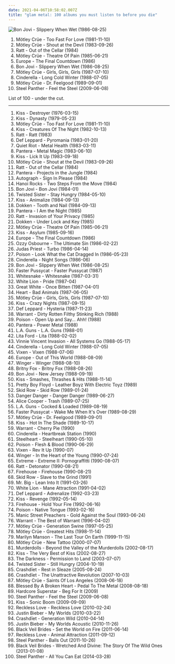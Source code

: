 ```yaml
---
date: 2021-04-06T10:58:02.007Z
title: "glam metal: 100 albums you must listen to before you die"
---
```

![Bon Jovi - Slippery When Wet (1986-08-25)](https://img.discogs.com/nOEna0s-x0VMH8RYTIGFaPXXoNE=/fit-in/600x586/filters:strip_icc():format(jpeg):mode_rgb():quality(90)/discogs-images/R-7580053-1444472249-3116.jpeg.jpg "Bon Jovi - Slippery When Wet (1986-08-25)")
<ol class="albums">
<li data-cover="http://coverartarchive.org/release/2c47c459-5eb4-4f20-861b-cadefa122e0f/1978507984-500.jpg" data-tags="hard rock, glam metal, heavy metal" role="button">Mötley Crüe - Too Fast For Love (1981-11-10)</li>
<li data-cover="https://img.discogs.com/8NPV9s1sLBhsh2xresjn9No_BsU=/fit-in/600x600/filters:strip_icc():format(jpeg):mode_rgb():quality(90)/discogs-images/R-2908255-1306745839.jpeg.jpg" data-tags="hard rock, glam metal, heavy metal" role="button">Mötley Crüe - Shout at the Devil (1983-09-26)</li>
<li data-cover="https://img.discogs.com/MMqZp2WZBPdxCzul7S6MKCFyYoo=/fit-in/600x542/filters:strip_icc():format(jpeg):mode_rgb():quality(90)/discogs-images/R-14447510-1574703270-9085.png.jpg" data-tags="glam metal, hard rock" role="button">Ratt - Out of the Cellar (1984)</li>
<li data-cover="http://coverartarchive.org/release/9fa22883-2046-3258-bb49-f9a102a8dcb0/6021690450-500.jpg" data-tags="glam metal" role="button">Mötley Crüe - Theatre Of Pain (1985-06-21)</li>
<li data-cover="http://coverartarchive.org/release/994822e7-7540-47bd-af14-a17ebdea73fd/9962706585-500.jpg" data-tags="hard rock, 80s" role="button">Europe - The Final Countdown (1986)</li>
<li data-cover="https://img.discogs.com/nOEna0s-x0VMH8RYTIGFaPXXoNE=/fit-in/600x586/filters:strip_icc():format(jpeg):mode_rgb():quality(90)/discogs-images/R-7580053-1444472249-3116.jpeg.jpg" data-tags="hard rock, rock, 80s" role="button">Bon Jovi - Slippery When Wet (1986-08-25)</li>
<li data-cover="https://img.discogs.com/mIcFtqhNUyEutEFq0CLReELGlrc=/fit-in/600x471/filters:strip_icc():format(jpeg):mode_rgb():quality(90)/discogs-images/R-6994663-1431258603-9027.jpeg.jpg" data-tags="hard rock, glam metal" role="button">Mötley Crüe - Girls, Girls, Girls (1987-07-10)</li>
<li data-cover="http://coverartarchive.org/release/4567b29b-ab25-4076-8154-f05306a2c9aa/17137471061-500.jpg" data-tags="hard rock, glam metal" role="button">Cinderella - Long Cold Winter (1988-07-05)</li>
<li data-cover="https://via.placeholder.com/450" data-tags="hard rock" role="button">Mötley Crüe - Dr. Feelgood (1989-09-01)</li>
<li data-cover="http://coverartarchive.org/release/a14bb909-c0d7-4b5a-9d56-38682f035347/1075985212-500.jpg" data-tags="hair metal, glam metal, heavy metal" role="button">Steel Panther - Feel the Steel (2009-06-08)</li>
</ol>
List of 100 - under the cut.
<!-- more -->

_________________

<ol class="albums">
<li data-cover="http://coverartarchive.org/release/9f6502ca-e8b0-4793-959f-05fe956be7ca/11444653105-500.jpg" data-tags="hard rock" role="button">
Kiss - Destroyer (1976-03-15)
</li>
<li data-cover="http://coverartarchive.org/release/20f10584-bc6d-3bf6-a110-e06491275f45/1287473342-500.jpg" data-tags="hard rock" role="button">
Kiss - Dynasty (1979-05-23)
</li>
<li data-cover="http://coverartarchive.org/release/2c47c459-5eb4-4f20-861b-cadefa122e0f/1978507984-500.jpg" data-tags="hard rock, glam metal, heavy metal" role="button">
Mötley Crüe - Too Fast For Love (1981-11-10)
</li>
<li data-cover="https://img.discogs.com/aRYwPniGEsRquBk8QCl7QZ-qeIY=/fit-in/600x590/filters:strip_icc():format(jpeg):mode_rgb():quality(90)/discogs-images/R-4096803-1453599913-8199.jpeg.jpg" data-tags="hard rock, heavy metal, rock" role="button">
Kiss - Creatures Of The Night (1982-10-13)
</li>
<li data-cover="http://coverartarchive.org/release/0f67a6c0-2044-33be-8c73-9d090128fe38/5451266693-500.jpg" data-tags="glam metal, hard rock" role="button">
Ratt - Ratt (1983)
</li>
<li data-cover="https://via.placeholder.com/450" data-tags="hard rock" role="button">
Def Leppard - Pyromania (1983-01-20)
</li>
<li data-cover="http://coverartarchive.org/release/3e29cdde-aa86-43cd-9521-d96f286957c6/17667761428-500.jpg" data-tags="heavy metal" role="button">
Quiet Riot - Metal Health (1983-03-11)
</li>
<li data-cover="http://coverartarchive.org/release/0003766f-36fc-4faf-ba51-358515dbebb9/26668991376-500.jpg" data-tags="glam metal, heavy metal" role="button">
Pantera - Metal Magic (1983-06-10)
</li>
<li data-cover="http://coverartarchive.org/release/bd2bbaaf-6827-4f3a-8910-406ec9c84cad/6802233488-500.jpg" data-tags="hard rock, glam metal, heavy metal" role="button">
Kiss - Lick It Up (1983-09-18)
</li>
<li data-cover="https://img.discogs.com/8NPV9s1sLBhsh2xresjn9No_BsU=/fit-in/600x600/filters:strip_icc():format(jpeg):mode_rgb():quality(90)/discogs-images/R-2908255-1306745839.jpeg.jpg" data-tags="hard rock, glam metal, heavy metal" role="button">
Mötley Crüe - Shout at the Devil (1983-09-26)
</li>
<li data-cover="https://img.discogs.com/MMqZp2WZBPdxCzul7S6MKCFyYoo=/fit-in/600x542/filters:strip_icc():format(jpeg):mode_rgb():quality(90)/discogs-images/R-14447510-1574703270-9085.png.jpg" data-tags="glam metal, hard rock" role="button">
Ratt - Out of the Cellar (1984)
</li>
<li data-cover="http://coverartarchive.org/release/b106b1bf-cff8-466a-bb66-f21727b9b9da/26669191070-500.jpg" data-tags="glam metal, heavy metal" role="button">
Pantera - Projects in the Jungle (1984)
</li>
<li data-cover="https://img.discogs.com/p0RivTvNvywCM_BAq9mPfz5a12I=/fit-in/300x300/filters:strip_icc():format(jpeg):mode_rgb():quality(90)/discogs-images/R-3592241-1420027673-8932.jpeg.jpg" data-tags="hair metal" role="button">
Autograph - Sign In Please (1984)
</li>
<li data-cover="https://img.discogs.com/r0ak_Yh6xKRBcUUns0L0D4JhhBg=/fit-in/500x500/filters:strip_icc():format(jpeg):mode_rgb():quality(90)/discogs-images/R-2107356-1264386999.jpeg.jpg" data-tags="80s, glam rock, hard rock" role="button">
Hanoi Rocks - Two Steps From the Move (1984)
</li>
<li data-cover="http://coverartarchive.org/release/65f0ee57-c6e6-4e2a-8812-dfd2b2404b1b/13480467728-500.jpg" data-tags="rock, 80s, hard rock" role="button">
Bon Jovi - Bon Jovi (1984-01)
</li>
<li data-cover="http://coverartarchive.org/release/01fbfacb-9ef6-4377-85c7-897b57975aa8/5243576660-500.jpg" data-tags="heavy metal, hard rock" role="button">
Twisted Sister - Stay Hungry (1984-05-10)
</li>
<li data-cover="https://via.placeholder.com/450" data-tags="hard rock" role="button">
Kiss - Animalize (1984-09-13)
</li>
<li data-cover="http://coverartarchive.org/release/4c49feaf-3cae-46a8-bb0f-dfe052f1f5fa/19128617393-500.jpg" data-tags="heavy metal, hard rock" role="button">
Dokken - Tooth and Nail (1984-09-13)
</li>
<li data-cover="http://coverartarchive.org/release/0123a862-a0f7-4355-ab1f-601241337dd8/26669636397-500.jpg" data-tags="glam metal, heavy metal" role="button">
Pantera - I Am the Night (1985)
</li>
<li data-cover="http://coverartarchive.org/release/887fa796-aaf6-34a4-9820-e779a5f50009/13009150230-500.jpg" data-tags="hard rock, glam metal" role="button">
Ratt - Invasion of Your Privacy (1985)
</li>
<li data-cover="https://img.discogs.com/JrpK2LubmOt313GGZ_u9DYG2BWA=/fit-in/506x489/filters:strip_icc():format(jpeg):mode_rgb():quality(90)/discogs-images/R-5271640-1389231176-3024.jpeg.jpg" data-tags="heavy metal, hard rock" role="button">
Dokken - Under Lock and Key (1985)
</li>
<li data-cover="http://coverartarchive.org/release/9fa22883-2046-3258-bb49-f9a102a8dcb0/6021690450-500.jpg" data-tags="glam metal" role="button">
Mötley Crüe - Theatre Of Pain (1985-06-21)
</li>
<li data-cover="http://coverartarchive.org/release/5eee6f60-5818-4aaf-b5c5-08206e93585e/9240966535-500.jpg" data-tags="hard rock, glam rock, glam metal" role="button">
Kiss - Asylum (1985-09-16)
</li>
<li data-cover="http://coverartarchive.org/release/994822e7-7540-47bd-af14-a17ebdea73fd/9962706585-500.jpg" data-tags="hard rock, 80s" role="button">
Europe - The Final Countdown (1986)
</li>
<li data-cover="http://coverartarchive.org/release/a16cd7e1-dc94-454a-987b-12d482a9e32c/21350642973-500.jpg" data-tags="heavy metal" role="button">
Ozzy Osbourne - The Ultimate Sin (1986-02-22)
</li>
<li data-cover="https://img.discogs.com/dM9hTK0N55rsuUOeCv0uRxzQf6o=/fit-in/600x524/filters:strip_icc():format(jpeg):mode_rgb():quality(90)/discogs-images/R-2100789-1471120878-5202.jpeg.jpg" data-tags="heavy metal" role="button">
Judas Priest - Turbo (1986-04-14)
</li>
<li data-cover="https://img.discogs.com/usA5WKVSDws5YsiVjoglAu1X5tM=/fit-in/600x600/filters:strip_icc():format(jpeg):mode_rgb():quality(90)/discogs-images/R-1254838-1390848588-3538.jpeg.jpg" data-tags="hair metal, glam metal" role="button">
Poison - Look What the Cat Dragged In (1986-05-23)
</li>
<li data-cover="http://coverartarchive.org/release/bbecf043-e978-4626-9dfc-e1cbfc53012a/19325894147-500.jpg" data-tags="hard rock" role="button">
Cinderella - Night Songs (1986-06)
</li>
<li data-cover="https://img.discogs.com/nOEna0s-x0VMH8RYTIGFaPXXoNE=/fit-in/600x586/filters:strip_icc():format(jpeg):mode_rgb():quality(90)/discogs-images/R-7580053-1444472249-3116.jpeg.jpg" data-tags="hard rock, rock, 80s" role="button">
Bon Jovi - Slippery When Wet (1986-08-25)
</li>
<li data-cover="http://coverartarchive.org/release/0d42068d-ca5d-46d5-b1ea-0021ade6d384/15596864588-500.jpg" data-tags="hard rock, glam metal, glam punk" role="button">
Faster Pussycat - Faster Pussycat (1987)
</li>
<li data-cover="http://coverartarchive.org/release/7fc9a2ac-d305-377c-bdb3-71d88c496174/10053778748-500.jpg" data-tags="hard rock" role="button">
Whitesnake - Whitesnake (1987-03-31)
</li>
<li data-cover="https://img.discogs.com/yCtR7VZZk864tG9y0ohNsRsKZbk=/fit-in/300x300/filters:strip_icc():format(jpeg):mode_rgb():quality(90)/discogs-images/R-4099949-1355222909-5954.jpeg.jpg" data-tags="hard rock" role="button">
White Lion - Pride (1987-04)
</li>
<li data-cover="http://coverartarchive.org/release/aec11206-49ce-48d9-8a2d-754a696cfb3a/20752832103-500.jpg" data-tags="glam metal" role="button">
Great White - Once Bitten (1987-04-01)
</li>
<li data-cover="https://img.discogs.com/Q0BXYw0diKl0rhSbQ6WYZ-T3vHM=/fit-in/394x600/filters:strip_icc():format(jpeg):mode_rgb():quality(90)/discogs-images/R-3804484-1345074899-1043.jpeg.jpg" data-tags="classic rock" role="button">
Heart - Bad Animals (1987-06-05)
</li>
<li data-cover="https://img.discogs.com/mIcFtqhNUyEutEFq0CLReELGlrc=/fit-in/600x471/filters:strip_icc():format(jpeg):mode_rgb():quality(90)/discogs-images/R-6994663-1431258603-9027.jpeg.jpg" data-tags="hard rock, glam metal" role="button">
Mötley Crüe - Girls, Girls, Girls (1987-07-10)
</li>
<li data-cover="https://img.discogs.com/JfDrrPTDdS04dLR1uOC9OPCZ0bk=/fit-in/550x538/filters:strip_icc():format(jpeg):mode_rgb():quality(90)/discogs-images/R-5773474-1402468848-3667.jpeg.jpg" data-tags="hard rock" role="button">
Kiss - Crazy Nights (1987-09-15)
</li>
<li data-cover="https://via.placeholder.com/450" data-tags="hard rock" role="button">
Def Leppard - Hysteria (1987-11-23)
</li>
<li data-cover="http://coverartarchive.org/release/98d8278e-8cf4-4def-9120-179ae45922d1/22081486944-500.jpg" data-tags="glam metal, hard rock" role="button">
Warrant - Dirty Rotten Filthy Stinking Rich (1988)
</li>
<li data-cover="http://coverartarchive.org/release/96ba6750-43c5-4069-af1e-b8915e9feadf/22736816431-500.jpg" data-tags="hard rock, hair metal, glam metal" role="button">
Poison - Open Up and Say... Ahh! (1988)
</li>
<li data-cover="http://coverartarchive.org/release/1efc2fa2-7535-3751-aa9c-70d63dcb5912/26677518395-500.jpg" data-tags="heavy metal" role="button">
Pantera - Power Metal (1988)
</li>
<li data-cover="https://img.discogs.com/FKTGAQvwr4FJf0yvNyk0VOsbtX8=/fit-in/600x584/filters:strip_icc():format(jpeg):mode_rgb():quality(90)/discogs-images/R-808145-1357517035-3919.jpeg.jpg" data-tags="hair metal, glam metal" role="button">
L.A. Guns - L.A. Guns (1988-01)
</li>
<li data-cover="http://coverartarchive.org/release/decbc9c9-02bb-4d2c-8998-90775a2266e8/13474985144-500.jpg" data-tags="hard rock, female vocalist, 80s, glam metal, heavy metal, hair metal" role="button">
Lita Ford - Lita (1988-02-02)
</li>
<li data-cover="http://coverartarchive.org/release/948654f1-83c0-43e6-928c-d4ab3384a375/8212635050-500.jpg" data-tags="glam metal" role="button">
Vinnie Vincent Invasion - All Systems Go (1988-05-17)
</li>
<li data-cover="http://coverartarchive.org/release/4567b29b-ab25-4076-8154-f05306a2c9aa/17137471061-500.jpg" data-tags="hard rock, glam metal" role="button">
Cinderella - Long Cold Winter (1988-07-05)
</li>
<li data-cover="http://coverartarchive.org/release/bcaca228-087a-497d-8323-2acda2716379/24541569220-500.jpg" data-tags="hard rock" role="button">
Vixen - Vixen (1988-07-06)
</li>
<li data-cover="https://img.discogs.com/yesKPgVJJ3fjyiVQlDyB1bqpmYI=/fit-in/400x400/filters:strip_icc():format(jpeg):mode_rgb():quality(90)/discogs-images/R-6103135-1452347572-3451.png.jpg" data-tags="80s, hard rock" role="button">
Europe - Out of This World (1988-08-09)
</li>
<li data-cover="http://coverartarchive.org/release/c739cba6-9dc7-4ef6-bcc0-47cf9d68cf08/13723459826-500.jpg" data-tags="hard rock" role="button">
Winger - Winger (1988-08-10)
</li>
<li data-cover="http://coverartarchive.org/release/97a5cdde-f90d-476b-b8aa-68ca37679a7b/2081326238-500.jpg" data-tags="hair metal, glam metal" role="button">
Britny Fox - Britny Fox (1988-08-26)
</li>
<li data-cover="http://coverartarchive.org/release/6ebdf232-dbf2-44b1-afe1-e75ea34b8075/4450210837-500.jpg" data-tags="hard rock, rock" role="button">
Bon Jovi - New Jersey (1988-09-19)
</li>
<li data-cover="http://coverartarchive.org/release/23f9e674-cd59-4490-a875-8126f59fc353/7163136220-500.jpg" data-tags="hard rock" role="button">
Kiss - Smashes, Thrashes & Hits (1988-11-14)
</li>
<li data-cover="http://coverartarchive.org/release/53f7fe08-e779-480b-a922-ef91a035fc64/19569114512-500.jpg" data-tags="glam metal, hair metal, glam" role="button">
Pretty Boy Floyd - Leather Boyz With Electric Toyz (1989)
</li>
<li data-cover="http://coverartarchive.org/release/6d576c0a-ec20-4386-8fef-677585e393ee/2010619588-500.jpg" data-tags="hard rock" role="button">
Skid Row - Skid Row (1989-01-24)
</li>
<li data-cover="https://img.discogs.com/dkbqDxhqvsiV_SgBhK9b8xHQTBs=/fit-in/600x600/filters:strip_icc():format(jpeg):mode_rgb():quality(90)/discogs-images/R-3085750-1518194666-6785.jpeg.jpg" data-tags="80s, hard rock, hair metal, glam, glam rock" role="button">
Danger Danger - Danger Danger (1989-06-27)
</li>
<li data-cover="http://coverartarchive.org/release/b7d17108-0217-36e6-9110-b7f24ab6da8f/15488113760-500.jpg" data-tags="hard rock" role="button">
Alice Cooper - Trash (1989-07-25)
</li>
<li data-cover="http://coverartarchive.org/release/a16133a1-7892-3b46-97cf-738b8e86ce91/15605161291-500.jpg" data-tags="80s, glam metal, hard rock, hair metal, sleaze rock, the ballad of jayne" role="button">
L.A. Guns - Cocked & Loaded (1989-08-19)
</li>
<li data-cover="http://coverartarchive.org/release/f287a508-e5d9-4a21-bae6-3d087766631d/15359454326-500.jpg" data-tags="80s" role="button">
Faster Pussycat - Wake Me When It's Over (1989-08-29)
</li>
<li data-cover="https://via.placeholder.com/450" data-tags="hard rock" role="button">
Mötley Crüe - Dr. Feelgood (1989-09-01)
</li>
<li data-cover="http://coverartarchive.org/release/c8db4138-90bf-45a4-963d-d7d812e73f76/10866718227-500.jpg" data-tags="hard rock" role="button">
Kiss - Hot In The Shade (1989-10-17)
</li>
<li data-cover="https://img.discogs.com/0Q-cNH7IexUkkp24TOThxxNc6Z4=/fit-in/600x594/filters:strip_icc():format(jpeg):mode_rgb():quality(90)/discogs-images/R-3793604-1532927158-4479.jpeg.jpg" data-tags="hard rock, hair metal" role="button">
Warrant - Cherry Pie (1990)
</li>
<li data-cover="https://via.placeholder.com/450" data-tags="hard rock" role="button">
Cinderella - Heartbreak Station (1990)
</li>
<li data-cover="http://coverartarchive.org/release/21cf700f-a76e-4777-87af-199db0016ef8/16378850387-500.jpg" data-tags="hard rock" role="button">
Steelheart - Steelheart (1990-05-10)
</li>
<li data-cover="https://img.discogs.com/1NhEAQMIX2BYQNSDR_IK3cgEahQ=/fit-in/350x447/filters:strip_icc():format(jpeg):mode_rgb():quality(90)/discogs-images/R-1794097-1292467255.jpeg.jpg" data-tags="hair metal" role="button">
Poison - Flesh & Blood (1990-06-29)
</li>
<li data-cover="http://coverartarchive.org/release/3e005767-7e7d-48d0-9827-9dd5883d9de9/5085768090-500.jpg" data-tags="80s, female vocalists, hard rock, 90s, female vocalist, glam metal, vixen, is ok, vixen - rev it up" role="button">
Vixen - Rev It Up (1990-07)
</li>
<li data-cover="http://coverartarchive.org/release/11f46cc2-ceaf-47b6-b03e-f813763d4b7c/6126132104-500.jpg" data-tags="glam metal" role="button">
Winger - In the Heart of the Young (1990-07-24)
</li>
<li data-cover="http://coverartarchive.org/release/35a28722-a9ed-3bcd-975d-2a3fede3907b/5891797788-500.jpg" data-tags="hard rock" role="button">
Extreme - Extreme II: Pornograffitti (1990-08-07)
</li>
<li data-cover="http://coverartarchive.org/release/24346ec3-85bf-4572-84d2-9f06f54a994c/10952876984-500.jpg" data-tags="glam metal" role="button">
Ratt - Detonator (1990-08-21)
</li>
<li data-cover="http://coverartarchive.org/release/e9459fb6-3714-451e-9f32-2029fba8be3c/15598917767-500.jpg" data-tags="rock, hard rock, 80s, hair metal, glam metal, firehouse" role="button">
Firehouse - Firehouse (1990-08-21)
</li>
<li data-cover="https://img.discogs.com/YDcWsO4K6coyluKWXDW96hSvY9U=/fit-in/500x507/filters:strip_icc():format(jpeg):mode_rgb():quality(90)/discogs-images/R-8012582-1487897217-1541.jpeg.jpg" data-tags="heavy metal, hard rock" role="button">
Skid Row - Slave to the Grind (1991)
</li>
<li data-cover="http://coverartarchive.org/release/29cdaf27-152d-4190-9099-f917b3976cff/5146208974-500.jpg" data-tags="hard rock" role="button">
Mr. Big - Lean Into It (1991-03-26)
</li>
<li data-cover="http://coverartarchive.org/release/39035234-80b8-49ab-96f3-c8b129d090ba/15657839477-500.jpg" data-tags="hardrock" role="button">
White Lion - Mane Attraction (1991-04-02)
</li>
<li data-cover="http://coverartarchive.org/release/998ec18c-debb-42b1-9be2-717b47fe4ca1/2921760985-500.jpg" data-tags="hard rock" role="button">
Def Leppard - Adrenalize (1992-03-23)
</li>
<li data-cover="https://img.discogs.com/_uSgKe8utx23Bu0VFhTGP-Gze5w=/fit-in/600x600/filters:strip_icc():format(jpeg):mode_rgb():quality(90)/discogs-images/R-2565848-1290866757.jpeg.jpg" data-tags="hard rock" role="button">
Kiss - Revenge (1992-05-14)
</li>
<li data-cover="http://coverartarchive.org/release/5a7ed000-fb9e-4809-bbb3-2a8ac10c8de2/17573707300-500.jpg" data-tags="hard rock, glam metal" role="button">
Firehouse - Hold Your Fire (1992-06-16)
</li>
<li data-cover="http://coverartarchive.org/release/21f2fb1e-7da3-4dda-8c49-dbc4de61851c/13957195506-500.jpg" data-tags="hard rock, 90s, glam metal" role="button">
Poison - Native Tongue (1993-02-16)
</li>
<li data-cover="http://coverartarchive.org/release/9187f0d2-f9c7-4e4f-959f-f67da371dd7e/1666908080-500.jpg" data-tags="90s, alternative rock" role="button">
Manic Street Preachers - Gold Against the Soul (1993-06-24)
</li>
<li data-cover="http://coverartarchive.org/release/5472ddb2-c459-4c56-aa37-52183a94e893/18824258894-500.jpg" data-tags="hard rock, the best of warrant, warrant" role="button">
Warrant - The Best of Warrant (1996-04-02)
</li>
<li data-cover="https://img.discogs.com/lMDER_3MMnFFjHhmY8LvrSBQitY=/fit-in/600x596/filters:strip_icc():format(jpeg):mode_rgb():quality(90)/discogs-images/R-9395020-1479807324-1662.jpeg.jpg" data-tags="hard rock, glam metal" role="button">
Mötley Crüe - Generation Swine (1997-05-25)
</li>
<li data-cover="https://img.discogs.com/9xAvUxkg5bNCnelAmCmBJPXGRls=/fit-in/600x538/filters:strip_icc():format(jpeg):mode_rgb():quality(90)/discogs-images/R-14550867-1576926701-1735.jpeg.jpg" data-tags="heavy metal, hard rock, motley crue" role="button">
Mötley Crüe - Greatest Hits (1998-11-14)
</li>
<li data-cover="http://coverartarchive.org/release/647617b9-2792-34ed-8c1c-307dcc046fdf/24652265801-500.jpg" data-tags="industrial, live, industrial metal" role="button">
Marilyn Manson - The Last Tour On Earth (1999-11-15)
</li>
<li data-cover="https://via.placeholder.com/450" data-tags="hard rock" role="button">
Mötley Crüe - New Tattoo (2000-07-07)
</li>
<li data-cover="https://via.placeholder.com/450" data-tags="horror punk" role="button">
Murderdolls - Beyond the Valley of the Murderdolls (2002-08-17)
</li>
<li data-cover="http://coverartarchive.org/release/4c94fb29-a822-4ea8-a995-c5a7aecf8cdb/15192894490-500.jpg" data-tags="hard rock, kiss, classic rock, rock" role="button">
Kiss - The Very Best of Kiss (2002-08-27)
</li>
<li data-cover="https://img.discogs.com/-pNO1Qw9sSNG69I-wiY2tSYprlU=/fit-in/600x598/filters:strip_icc():format(jpeg):mode_rgb():quality(90)/discogs-images/R-814196-1167785283.jpeg.jpg" data-tags="hard rock, rock" role="button">
The Darkness - Permission to Land (2003-07-07)
</li>
<li data-cover="http://coverartarchive.org/release/6f6995ca-c2cf-4820-bbc3-75fa80b2ba1d/24465393066-500.jpg" data-tags="heavy metal, 80s" role="button">
Twisted Sister - Still Hungry (2004-10-19)
</li>
<li data-cover="http://coverartarchive.org/release/f0fc396a-b1eb-41d7-917d-943bc728a02e/19532456200-500.jpg" data-tags="hard rock, glam metal" role="button">
Crashdïet - Rest in Sleaze (2005-08-24)
</li>
<li data-cover="http://coverartarchive.org/release/f0903a88-9bd8-4342-a7e5-5ee2ed48a238/24342577070-500.jpg" data-tags="glam metal, hard rock" role="button">
Crashdïet - The Unattractive Revolution (2007-10-03)
</li>
<li data-cover="http://coverartarchive.org/release/60914155-ee9d-40f2-bb00-293477d3c7d9/3434927061-500.jpg" data-tags="hard rock" role="button">
Mötley Crüe - Saints Of Los Angeles (2008-06-18)
</li>
<li data-cover="https://img.discogs.com/VCrfH-EVPJ4SGeYp3yO56pOnZfk=/fit-in/300x291/filters:strip_icc():format(jpeg):mode_rgb():quality(90)/discogs-images/R-1934487-1377363785-7148.jpeg.jpg" data-tags="glam metal" role="button">
Blessed By A Broken Heart - Pedal To The Metal (2008-08-18)
</li>
<li data-cover="https://img.discogs.com/4uoTKqry7PeDCTuHW6QT9qTmBVo=/fit-in/600x600/filters:strip_icc():format(jpeg):mode_rgb():quality(90)/discogs-images/R-3369046-1327664795.jpeg.jpg" data-tags="hard rock, glam metal" role="button">
Hardcore Superstar - Beg For It (2009)
</li>
<li data-cover="http://coverartarchive.org/release/a14bb909-c0d7-4b5a-9d56-38682f035347/1075985212-500.jpg" data-tags="hair metal, glam metal, heavy metal" role="button">
Steel Panther - Feel the Steel (2009-06-08)
</li>
<li data-cover="http://coverartarchive.org/release/c71b28a2-d8fb-4900-a5fd-81573fde7872/10315463887-500.jpg" data-tags="hard rock" role="button">
Kiss - Sonic Boom (2009-09-09)
</li>
<li data-cover="http://coverartarchive.org/release/54e7dc42-ce86-43a8-bebe-482f1e56885e/5102816038-500.jpg" data-tags="hard rock, glam metal" role="button">
Reckless Love - Reckless Love (2010-02-24)
</li>
<li data-cover="http://coverartarchive.org/release/6bfba6d5-71fc-454b-b3a0-63632a1459fa/20855090957-500.jpg" data-tags="totec radio, justin bieber, goregrind, justin bieber my worlds" role="button">
Justin Bieber - My Worlds (2010-03-22)
</li>
<li data-cover="http://coverartarchive.org/release/a466c8da-8f78-459d-a09f-39610a173f1f/21642959355-500.jpg" data-tags="hard rock, glam metal, heavy metal, sleaze metal" role="button">
Crashdïet - Generation Wild (2010-04-14)
</li>
<li data-cover="http://coverartarchive.org/release/d9206472-5d0c-4617-a1d3-75466a346934/15444150049-500.jpg" data-tags="totec radio, justin bieber" role="button">
Justin Bieber - My Worlds Acoustic (2010-11-26)
</li>
<li data-cover="http://coverartarchive.org/release/50e98987-a1bd-48d9-9e21-52c69f45071d/1718126861-500.jpg" data-tags="hard rock" role="button">
Black Veil Brides - Set the World on Fire (2011-06-14)
</li>
<li data-cover="http://coverartarchive.org/release/9aa2e6ea-944a-4da2-9a1c-c3392c2128b3/5102991518-500.jpg" data-tags="glam metal" role="button">
Reckless Love - Animal Attraction (2011-09-12)
</li>
<li data-cover="https://img.discogs.com/NHlIhOLt6Oe2WihQ5CbADOkR-fA=/fit-in/600x590/filters:strip_icc():format(jpeg):mode_rgb():quality(90)/discogs-images/R-3409360-1479847658-3626.jpeg.jpg" data-tags="glam metal" role="button">
Steel Panther - Balls Out (2011-10-26)
</li>
<li data-cover="http://coverartarchive.org/release/39dcebcd-425c-4fa5-b6c9-32d14f896230/3036084307-500.jpg" data-tags="hard rock, glam metal" role="button">
Black Veil Brides - Wretched And Divine: The Story Of The Wild Ones (2013-01-08)
</li>
<li data-cover="http://coverartarchive.org/release/bce46e23-f32a-4302-af97-b06e8c249098/19575660795-500.jpg" data-tags="glam metal" role="button">
Steel Panther - All You Can Eat (2014-03-28)
</li>
</ol>